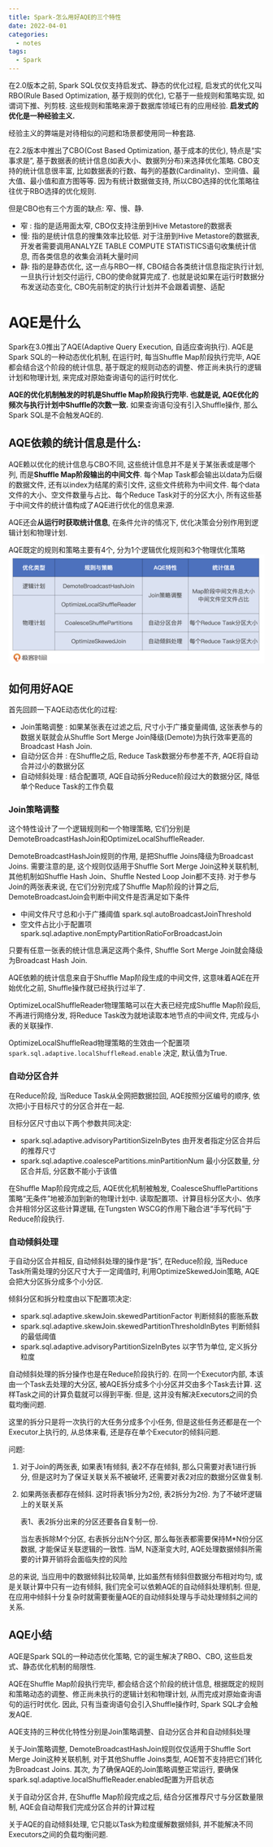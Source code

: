 ```yaml
---
title: Spark-怎么用好AQE的三个特性
date: 2022-04-01
categories:
  - notes
tags:
  - Spark
---
```

在2.0版本之前, Spark SQL仅仅支持启发式、静态的优化过程, 启发式的优化又叫RBO(Rule Based Optimization, 基于规则的优化), 它基于一些规则和策略实现, 如谓词下推、列剪枝. 这些规则和策略来源于数据库领域已有的应用经验. **启发式的优化是一种经验主义.**

经验主义的弊端是对待相似的问题和场景都使用同一种套路.

在2.2版本中推出了CBO(Cost Based Optimization, 基于成本的优化), 特点是“实事求是”, 基于数据表的统计信息(如表大小、数据列分布)来选择优化策略. CBO支持的统计信息很丰富, 比如数据表的行数、每列的基数(Cardinality)、空间值、最大值、最小值和直方图等等. 因为有统计数据做支持, 所以CBO选择的优化策略往往优于RBO选择的优化规则.

但是CBO也有三个方面的缺点: 窄、慢、静.

-   窄 : 指的是适用面太窄, CBO仅支持注册到Hive Metastore的数据表
-   慢: 指的是统计信息的搜集效率比较低. 对于注册到Hive Metastore的数据表, 开发者需要调用ANALYZE TABLE COMPUTE STATISTICS语句收集统计信息, 而各类信息的收集会消耗大量时间
-   静: 指的是静态优化, 这一点与RBO一样, CBO结合各类统计信息指定执行计划, 一旦执行计划交付运行, CBO的使命就算完成了. 也就是说如果在运行时数据分布发送动态变化, CBO先前制定的执行计划并不会跟着调整、适配

# AQE是什么

Spark在3.0推出了AQE(Adaptive Query Execution, 自适应查询执行). AQE是Spark SQL的一种动态优化机制, 在运行时, 每当Shuffle Map阶段执行完毕, AQE都会结合这个阶段的统计信息, 基于既定的规则动态的调整、修正尚未执行的逻辑计划和物理计划, 来完成对原始查询语句的运行时优化.

**AQE的优化机制触发的时机是Shuffle Map阶段执行完毕. 也就是说, AQE优化的频次与执行计划中Shuffle的次数一致.** 如果查询语句没有引入Shuffle操作, 那么Spark SQL是不会触发AQE的.

## AQE依赖的统计信息是什么:

AQE赖以优化的统计信息与CBO不同, 这些统计信息并不是关于某张表或是哪个列, 而是**Shuffle Map阶段输出的中间文件**. 每个Map Task都会输出以data为后缀的数据文件, 还有以index为结尾的索引文件, 这些文件统称为中间文件. 每个data文件的大小、空文件数量与占比、每个Reduce Task对于的分区大小, 所有这些基于中间文件的统计值构成了AQE进行优化的信息来源.

AQE还会**从运行时获取统计信息**, 在条件允许的情况下, 优化决策会分别作用到逻辑计划和物理计划.

AQE既定的规则和策略主要有4个, 分为1个逻辑优化规则和3个物理优化策略
![](https://raw.githubusercontent.com/liunaijie/images/master/202308121609085.png)
## 如何用好AQE

首先回顾一下AQE动态优化的过程:

-   Join策略调整 : 如果某张表在过滤之后, 尺寸小于广播变量阈值, 这张表参与的数据关联就会从Shuffle Sort Merge Join降级(Demote)为执行效率更高的Broadcast Hash Join.
-   自动分区合并 : 在Shuffle之后, Reduce Task数据分布参差不齐, AQE将自动合并过小的数据分区
-   自动倾斜处理 : 结合配置项, AQE自动拆分Reduce阶段过大的数据分区, 降低单个Reduce Task的工作负载

### Join策略调整

这个特性设计了一个逻辑规则和一个物理策略, 它们分别是DemoteBroadcastHashJoin和OptimizeLocalShuffleReader.

DemoteBroadcastHashJoin规则的作用, 是把Shuffle Joins降级为Broadcast Joins. 需要注意的是, 这个规则仅适用于Shuffle Sort Merge Join这种关联机制, 其他机制如Shuffle Hash Join、Shuffle Nested Loop Join都不支持. 对于参与Join的两张表来说, 在它们分别完成了Shuffle Map阶段的计算之后, DemoteBroadcastJoin会判断中间文件是否满足如下条件

-   中间文件尺寸总和小于广播阈值 spark.sql.autoBroadcastJoinThreshold
-   空文件占比小于配置项 spark.sql.adaptive.nonEmptyPartitionRatioForBroadcastJoin

只要有任意一张表的统计信息满足这两个条件, Shuffle Sort Merge Join就会降级为Broadcast Hash Join.

AQE依赖的统计信息来自于Shuffle Map阶段生成的中间文件, 这意味着AQE在开始优化之前, Shuffle操作就已经执行过半了.

OptimizeLocalShuffleReader物理策略可以在大表已经完成Shuffle Map阶段后, 不再进行网络分发, 将Reduce Task改为就地读取本地节点的中间文件, 完成与小表的关联操作.

OptimizeLocalShuffleRead物理策略的生效由一个配置项`spark.sql.adaptive.localShuffleRead.enable` 决定, 默认值为True.

### 自动分区合并

在Reduce阶段, 当Reduce Task从全网把数据拉回, AQE按照分区编号的顺序, 依次把小于目标尺寸的分区合并在一起.

目标分区尺寸由以下两个参数共同决定:

-   spark.sql.adaptive.advisoryPartitionSizeInBytes 由开发者指定分区合并后的推荐尺寸
-   spark.sql.adaptive.coalescePartitions.minPartitionNum 最小分区数量, 分区合并后, 分区数不能小于该值

在Shuffle Map阶段完成之后, AQE优化机制被触发, CoalesceShufflePartitions策略“无条件”地被添加到新的物理计划中. 读取配置项、计算目标分区大小、依序合并相邻分区这些计算逻辑, 在Tungsten WSCG的作用下融合进“手写代码”于Reduce阶段执行.

### 自动倾斜处理

于自动分区合并相反, 自动倾斜处理的操作是“拆”, 在Reduce阶段, 当Reduce Task所需处理的分区尺寸大于一定阈值时, 利用OptimizeSkewedJoin策略, AQE会把大分区拆分成多个小分区.

倾斜分区和拆分粒度由以下配置项决定:

-   spark.sql.adaptive.skewJoin.skewedPartitionFactor 判断倾斜的膨胀系数
-   spark.sql.adaptive.skewJoin.skewedPartitionThresholdInBytes 判断倾斜的最低阈值
-   spark.sql.adaptive.advisoryPartitionSizeInBytes 以字节为单位, 定义拆分粒度

自动倾斜处理的拆分操作也是在Reduce阶段执行的. 在同一个Executor内部, 本该由一个Task去处理的大分区, 被AQE拆分成多个小分区并交由多个Task去计算. 这样Task之间的计算负载就可以得到平衡. 但是, 这并没有解决Executors之间的负载均衡问题.

这里的拆分只是将一次执行的大任务分成多个小任务, 但是这些任务还都是在一个Executor上执行的, 从总体来看, 还是存在单个Executor的倾斜问题.

问题:

1.  对于Join的两张表, 如果表1有倾斜, 表2不存在倾斜, 那么只需要对表1进行拆分, 但是这时为了保证关联关系不被破坏, 还需要对表2对应的数据分区做复制.
    
2.  如果两张表都存在倾斜. 这时将表1拆分为2份, 表2拆分为2份. 为了不破坏逻辑上的关联关系
    
    表1、表2拆分出来的分区还要各自复制一份.
    
    当左表拆除M个分区, 右表拆分出N个分区, 那么每张表都需要保持M*N份分区数据, 才能保证关联逻辑的一致性. 当M, N逐渐变大时, AQE处理数据倾斜所需要的计算开销将会面临失控的风险
    

总的来说, 当应用中的数据倾斜比较简单, 比如虽然有倾斜但数据分布相对均匀, 或是关联计算中只有一边有倾斜, 我们完全可以依赖AQE的自动倾斜处理机制. 但是, 在应用中倾斜十分复杂时就需要衡量AQE的自动倾斜处理与手动处理倾斜之间的关系.

## AQE小结

AQE是Spark SQL的一种动态优化策略, 它的诞生解决了RBO、CBO, 这些启发式、静态优化机制的局限性.

AQE在Shuffle Map阶段执行完毕, 都会结合这个阶段的统计信息, 根据既定的规则和策略动态的调整、修正尚未执行的逻辑计划和物理计划, 从而完成对原始查询语句的运行时优化. 因此, 只有当查询语句会引入Shuffle操作时, Spark SQL才会触发AQE.

AQE支持的三种优化特性分别是Join策略调整、自动分区合并和自动倾斜处理

关于Join策略调整, DemoteBroadcastHashJoin规则仅仅适用于Shuffle Sort Merge Join这种关联机制, 对于其他Shuffle Joins类型, AQE暂不支持把它们转化为Broadcast Joins. 其次, 为了确保AQE的Join策略调整正常运行, 要确保spark.sql.adaptive.localShuffleReader.enabled配置为开启状态

关于自动分区合并, 在Shuffle Map阶段完成之后, 结合分区推荐尺寸与分区数量限制, AQE会自动帮我们完成分区合并的计算过程

关于AQE的自动倾斜处理, 它只能以Task为粒度缓解数据倾斜, 并不能解决不同Executors之间的负载均衡问题.